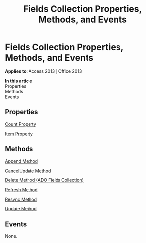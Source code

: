 ﻿---
title: Fields Collection Properties, Methods, and Events
TOCTitle: Fields Collection Properties, Methods, and Events
ms:assetid: 9b471249-e5d1-990d-fb7c-d830848d65ff
ms:mtpsurl: https://msdn.microsoft.com/en-us/library/JJ249706(v=office.15)
ms:contentKeyID: 48546566
ms.date: 09/18/2015
mtps_version: v=office.15
---

# Fields Collection Properties, Methods, and Events


**Applies to**: Access 2013 | Office 2013

**In this article**  
Properties  
Methods  
Events  

## Properties

[Count Property](count-property-ado.md)

[Item Property](item-property-ado.md)

## Methods

[Append Method](append-method-ado.md)

[CancelUpdate Method](cancelupdate-method-ado.md)

[Delete Method (ADO Fields Collection)](delete-method-ado-fields-collection.md)

[Refresh Method](refresh-method-ado.md)

[Resync Method](resync-method-ado.md)

[Update Method](update-method-ado.md)

## Events

None.

